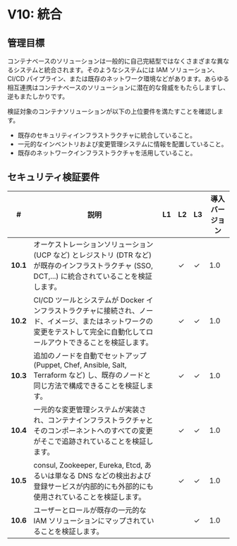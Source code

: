 # V10: 統合

## 管理目標

コンテナベースのソリューションは一般的に自己完結型ではなくさまざまな異なるシステムと統合されます。そのようなシステムには IAM ソリューション、CI/CD パイプライン、または既存のネットワーク環境などがあります。あらゆる相互連携はコンテナベースのソリューションに潜在的な脅威をもたらしますし、逆もまたしかりです。

検証対象のコンテナソリューションが以下の上位要件を満たすことを確認します。

* 既存のセキュリティインフラストラクチャに統合していること。
* 一元的なインベントリおよび変更管理システムに情報を配置していること。
* 既存のネットワークインフラストラクチャを活用していること。

## セキュリティ検証要件

| # | 説明 | L1 | L2 | L3 | 導入バージョン |
| --- | --- | --- | --- | -- | -- |
| **10.1** | オーケストレーションソリューション (UCP など) とレジストリ (DTR など) が既存のインフラストラクチャ (SSO, DCT,...) に統合されていることを検証します。 |  | ✓ | ✓ | 1.0 |
| **10.2** | CI/CD ツールとシステムが Docker インフラストラクチャに接続され、ノード、イメージ、またはネットワークの変更をテストして完全に自動化してロールアウトできることを検証します。 |  | ✓ | ✓ | 1.0 |
| **10.3** | 追加のノードを自動でセットアップ (Puppet, Chef, Ansible, Salt, Terraform など) し、既存のノードと同じ方法で構成できることを検証します。 |  | ✓ | ✓ | 1.0 |
| **10.4** | 一元的な変更管理システムが実装され、コンテナインフラストラクチャとそのコンポーネントへのすべての変更がそこで追跡されていることを検証します。 | | ✓ | ✓ | 1.0 |
| **10.5** | consul, Zookeeper, Eureka, Etcd, あるいは単なる DNS などの検出および登録サービスが内部的にも外部的にも使用されていることを検証します。 |  | ✓ | ✓ | 1.0 |
| **10.6** | ユーザーとロールが既存の一元的な IAM ソリューションにマップされていることを検証します。 |  |  | ✓ | 1.0 |
